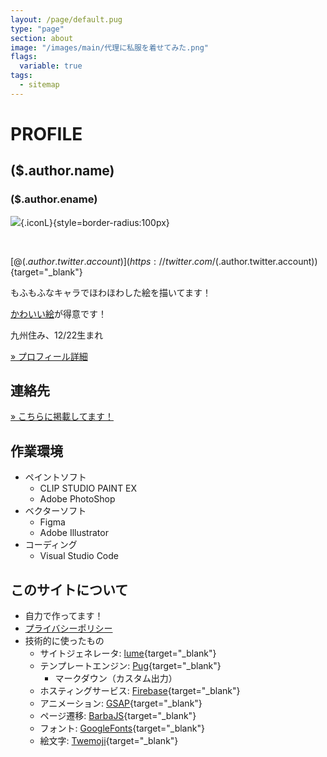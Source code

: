 ```yaml
---
layout: /page/default.pug
type: "page"
section: about
image: "/images/main/代理に私服を着せてみた.png"
flags:
  variable: true
tags:
  - sitemap
---
```


# PROFILE

## ($.author.name)
### ($.author.ename)

![](($.image)){.iconL}{style=border-radius:100px}

<br>

[@($.author.twitter.account)](https://twitter.com/($.author.twitter.account)){target="_blank"}

もふもふなキャラでほわほわした絵を描いてます！

[かわいい絵](/art)が得意です！

九州住み、12/22生まれ​

[» プロフィール詳細](/about/profcard)

## 連絡先
[» こちらに掲載してます！](/about/contact)

## 作業環境
- ペイントソフト
  - CLIP STUDIO PAINT EX
  - Adobe PhotoShop
- ベクターソフト
  - Figma
  - Adobe Illustrator
- コーディング
  - Visual Studio Code

## このサイトについて
- 自力で作ってます！
- [プライバシーポリシー](privacy)
- 技術的に使ったもの
  - サイトジェネレータ: [lume](https://lume.land/){target="_blank"}
  - テンプレートエンジン: [Pug](https://pugjs.org/api/getting-started.html){target="_blank"}
    - マークダウン（カスタム出力）
  - ホスティングサービス: [Firebase](https://firebase.google.com/){target="_blank"}
  - アニメーション: [GSAP](https://greensock.com/gsap/){target="_blank"}
  - ページ遷移: [BarbaJS](https://barba.js.org/){target="_blank"}
  - フォント: [GoogleFonts](https://fonts.google.com/){target="_blank"}
  - 絵文字: [Twemoji](https://twemoji.twitter.com/){target="_blank"}
